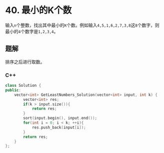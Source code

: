 # 40. 最小的K个数

输入`n`个整数，找出其中最小的`K`个数。例如输入`4,5,1,6,2,7,3,8`这`8`个数字，则最小的`4`个数字是`1,2,3,4`。

## 题解

排序之后进行取数。

### C++

```cpp
class Solution {
public:
    vector<int> GetLeastNumbers_Solution(vector<int> input, int k) {
        vector<int> res;
        if(k > input.size()){
            return res;
        }
        sort(input.begin(), input.end());
        for(int i = 0; i < k; ++i){
            res.push_back(input[i]);
        }
        return res;
    }
};
```
